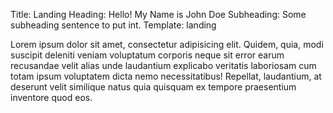 Title: Landing
Heading: Hello! My Name is John Doe
Subheading: Some subheading sentence to put int.
Template: landing

Lorem ipsum dolor sit amet, consectetur adipisicing elit. Quidem, quia, modi suscipit deleniti veniam voluptatum corporis neque sit error earum recusandae velit alias unde laudantium explicabo veritatis laboriosam cum totam ipsum voluptatem dicta nemo necessitatibus! Repellat, laudantium, at deserunt velit similique natus quia quisquam ex tempore praesentium inventore quod eos.